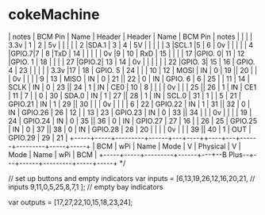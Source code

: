 # cokeMachine

| notes | BCM Pin | Name | Header | Header  | Name  | BCM Pin | notes |
|       |         | 3.3v |  1     | 2       |   5v  |         |       |
|       |   2     |SDA.1 |  3     |      4  |   5V  |         |       |
|       |   3     |SCL.1 |5       | 6       |   0v  |         |       |
|       |   4     |GPIO.7|7       | 8       |TxD    | 14      |       |
  |       |         |      0v |9    | 10      | RxD   | 15  |  |
  |       |  17     |GPIO. 0| 11  | 12      |GPIO. 1 | 18  |    |
|       |  27     |GPIO.2|  13    | 14      |   0v   |     |     |     |
|       |  22     |GPIO. 3| 15 | 16 | GPIO. 4 | 23  | |
|       |         |         3.3v |17 | 18 | GPIO. 5 | 24  |  |
 |  10 |  12 |    MOSI |   IN | 0 | 19 || 20 |   |      | 0v      |     |     |
 |   9 |  13 |    MISO |   IN | 0 | 21 || 22 | 0 | IN   | GPIO. 6 | 6   | 25  |
 |  11 |  14 |    SCLK |   IN | 0 | 23 || 24 | 1 | IN   | CE0     | 10  | 8   |
 |     |     |      0v |      |   | 25 || 26 | 1 | IN   | CE1     | 11  | 7   |
 |   0 |  30 |   SDA.0 |   IN | 1 | 27 || 28 | 1 | IN   | SCL.0   | 31  | 1   |
 |   5 |  21 | GPIO.21 |   IN | 1 | 29 || 30 |   |      | 0v      |     |     |
 |   6 |  22 | GPIO.22 |   IN | 1 | 31 || 32 | 0 | IN   | GPIO.26 | 26  | 12  |
 |  13 |  23 | GPIO.23 |   IN | 0 | 33 || 34 |   |      | 0v      |     |     |
 |  19 |  24 | GPIO.24 |   IN | 0 | 35 || 36 | 0 | IN   | GPIO.27 | 27  | 16  |
 |  26 |  25 | GPIO.25 |   IN | 0 | 37 || 38 | 0 | IN   | GPIO.28 | 28  | 20  |
 |     |     |      0v |      |   | 39 || 40 | 1 | OUT  | GPIO.29 | 29  | 21  |
 +-----+-----+---------+------+---+----++----+---+------+---------+-----+-----+
 | BCM | wPi |   Name  | Mode | V | Physical | V | Mode | Name    | wPi | BCM |
 +-----+-----+---------+------+---+--B Plus--+---+------+---------+-----+-----+
*/

// set up buttons and empty indicators
 var inputs  =  [6,13,19,26,12,16,20,21,   // inputs
                 9,11,0,5,25,8,7,1 ];      // empty bay indicators

 var outputs = [17,27,22,10,15,18,23,24];
